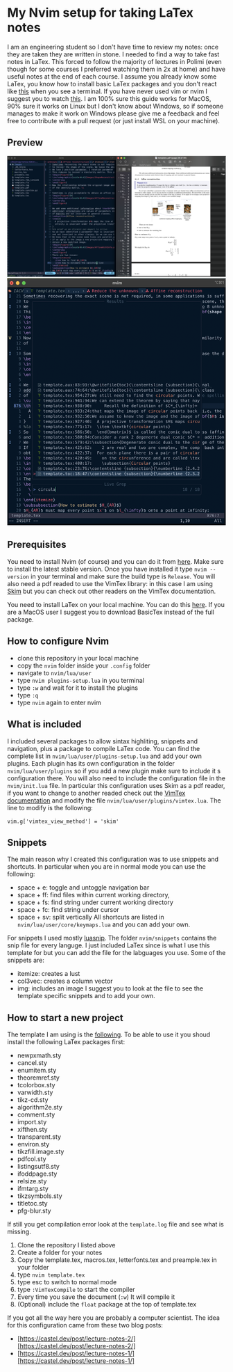 # My Nvim setup for taking LaTex notes
I am an engineering student so I don't have time to review my notes: once they are taken they are written in stone. I needed to find a way to take fast notes in LaTex. 
This forced to follow the majority of lectures in Polimi (even though for some courses I preferred watching them in 2x at home) and have useful notes at the end of each course.
I assume you already know some LaTex, you know how to install basic LaTex packages and you don't react like [this](https://media.giphy.com/media/10FHR5A4cXqVrO/giphy.gif) when you see a terminal.
If you have never used vim or nvim I suggest you to watch [this](https://www.youtube.com/watch?v=c4OyfL5o7DU).
I am 100% sure this guide works for MacOS, 90% sure it works on Linux but I don't know about Windows, so if someone manages to make it work on Windows please give me a feedback and feel
free to contribute with a pull request (or just install WSL on your machine).
## Preview
![Screen1](Screen1.png)
![Screen2](Screen2.png)
## Prerequisites
You need to install Nvim (of course) and you can do it from [here](https://github.com/neovim/neovim/blob/master/INSTALL.md). Make sure to install the latest stable version. 
Once you have installed it type `nvim --version` in your terminal and make sure the build type is `Release`. You will also need a pdf readed to use the VimTex library: in this case I am
using [Skim](https://skim-app.sourceforge.io/) but you can check out other readers on the VimTex documentation.

You need to install LaTex on your local machine. You can do this [here](https://www.latex-project.org/get/). If you are a MacOS user I suggest you to download BasicTex instead of the full package.
## How to configure Nvim
- clone this repository in your local machine
- copy the `nvim` folder inside your `.config` folder
- navigate to `nvim/lua/user`
- type `nvim plugins-setup.lua` in you terminal
- type `:w` and wait for it to install the plugins
- type `:q`
- type `nvim` again to enter nvim
## What is included
I included several packages to allow sintax highliting, snippets and navigation, plus a package to compile LaTex code. You can find the complete list
in `nvim/lua/user/plugins-setup.lua` and add your own plugins. Each plugin has its own configuration in the folder `nvim/lua/user/plugins` so if you add a new plugin
make sure to include it s configuration there. You will also need to include the configuration file in the `nvim/init.lua` file.
In particular this configuration uses Skim as a pdf reader, if you want to change to another readed check out the [VimTex documentation](https://github.com/lervag/vimtex) and modify the file
`nvim/lua/user/plugins/vimtex.lua`. The line to modify is the following:
```
vim.g['vimtex_view_method'] = 'skim'
```
## Snippets
The main reason why I created this configuration was to use snippets and shortcuts. In particular when you are in normal mode you can use the following:
- space + e: toggle and untoggle navigation bar
- space + ff: find files within current working directory,
- space + fs: find string under current working directory
- space + fc: find string under cursor
- space + sv: split vertically
All shortcuts are listed in `nvim/lua/user/core/keymaps.lua` and you can add your own.

For snippets I used mostly [luasnip](https://github.com/L3MON4D3/LuaSnip). The folder `nvim/snippets` contains the snip file for every languge. I just included LaTex since is what I use this template for but you can add
the file for the labguages you use. 
Some of the snippets are:
- itemize: creates a lust
- col3vec: creates a column vector
- img: includes an image
I suggest you to look at the file to see the template specific snippets and to add your own.

## How to start a new project
The template I am using is the [following](https://github.com/SeniorMars/dotfiles/tree/master/latex_template). To be able to use it you shoud install the following LaTex packages first:
- newpxmath.sty
- cancel.sty
- enumitem.sty
- theoremref.sty
- tcolorbox.sty
- varwidth.sty
- tikz-cd.sty
- algorithm2e.sty
- comment.sty
- import.sty
- xifthen.sty
- transparent.sty
- environ.sty
- tikzfill.image.sty
- pdfcol.sty
- listingsutf8.sty
- ifoddpage.sty
- relsize.sty
- ifmtarg.sty
- tikzsymbols.sty
- titletoc.sty
- pfg-blur.sty

If still you get compilation error look at the `template.log` file and see what is missing.
1. Clone the repository I listed above
2. Create a folder for your notes
3. Copy the template.tex, macros.tex, letterfonts.tex and preample.tex in your folder
4. type `nvim template.tex`
5. type esc to switch to normal mode
6. type `:VimTexCompile` to start the compiler
7. Every time you save the document (`:w`) It will compile it
8. (Optional) include the `float` package at the top of template.tex

If you got all the way here you are probably a computer scientist. 
The idea for this configuration came from these two blog posts:
- [https://castel.dev/post/lecture-notes-2/][https://castel.dev/post/lecture-notes-2/]
- [https://castel.dev/post/lecture-notes-1/][https://castel.dev/post/lecture-notes-1/]
